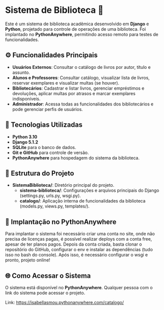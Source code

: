 # Sistema de Biblioteca 📘

Este é um sistema de biblioteca acadêmica desenvolvido em **Django** e **Python**, projetado para controle de operações de uma biblioteca. Foi implantado no **PythonAnywhere**, permitindo acesso remoto para testes de funcionalidades.

## ⚙️ Funcionalidades Principais

- **Usuários Externos**: Consultar o catálogo de livros por autor, título e assunto.
- **Alunos e Professores**: Consultar catálogo, visualizar lista de livros, reservar exemplares e visualizar multas (se houver).
- **Bibliotecários**: Cadastrar e listar livros, gerenciar empréstimos e devoluções, aplicar multas por atrasos e marcar exemplares indisponíveis.
- **Administrador**: Acessa todas as funcionalidades dos bibliotecários e pode gerenciar perfis de usuários.

## 🔧 Tecnologias Utilizadas

- **Python 3.10**
- **Django 5.1.2**
- **SQLite** para o banco de dados.
- **Git e GitHub** para controle de versão.
- **PythonAnywhere** para hospedagem do sistema da biblioteca.

## 📁 Estrutura do Projeto

- **SistemaBiblioteca/**: Diretório principal do projeto.
  - **sistema-biblioteca/**: Configurações e arquivos principais do Django (settings.py, urls.py, wsgi.py).
  - **catalogo/**: Aplicação interna de funcionalidades da biblioteca (models.py, views.py, templates/).

## 🚀 Implantação no PythonAnywhere

Para implantar o sistema foi necessário criar uma conta no site, onde não precisa de licenças pagas, é possível realizar deploys com a conta free, apesar de ter planos pagos. Depois da conta criada, basta clonar o repositório do GitHub, configurar o env e instalar as dependências (tudo isso no bash do console). Após isso, é necessário configurar o wsgi e pronto, projeto online!

## 🌐 Como Acessar o Sistema

O sistema está disponível no **PythonAnywhere**. Qualquer pessoa com o link do sistema pode acessar o projeto.

Link: https://isabellasmou.pythonanywhere.com/catalogo/
